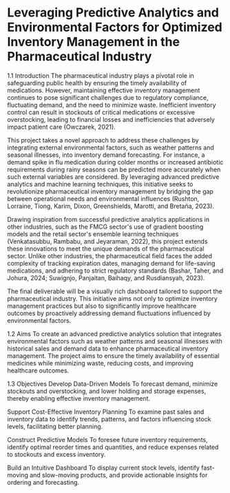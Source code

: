 # Leveraging Predictive Analytics and Environmental Factors for Optimized Inventory Management in the Pharmaceutical Industry
1.1 Introduction
The pharmaceutical industry plays a pivotal role in safeguarding public health by ensuring the timely availability of medications. However, maintaining effective inventory management continues to pose significant challenges due to regulatory compliance, fluctuating demand, and the need to minimize waste. Inefficient inventory control can result in stockouts of critical medications or excessive overstocking, leading to financial losses and inefficiencies that adversely impact patient care (Owczarek, 2021).

This project takes a novel approach to address these challenges by integrating external environmental factors, such as weather patterns and seasonal illnesses, into inventory demand forecasting. For instance, a demand spike in flu medication during colder months or increased antibiotic requirements during rainy seasons can be predicted more accurately when such external variables are considered. By leveraging advanced predictive analytics and machine learning techniques, this initiative seeks to revolutionize pharmaceutical inventory management by bridging the gap between operational needs and environmental influences (Rushton, Lorraine, Tiong, Karim, Dixon, Greenshields, Marotti, and Bretaña, 2023).

Drawing inspiration from successful predictive analytics applications in other industries, such as the FMCG sector's use of gradient boosting models and the retail sector's ensemble learning techniques (Venkatasubbu, Rambabu, and Jeyaraman, 2022), this project extends these innovations to meet the unique demands of the pharmaceutical sector. Unlike other industries, the pharmaceutical field faces the added complexity of tracking expiration dates, managing demand for life-saving medications, and adhering to strict regulatory standards (Bashar, Taher, and Johura, 2024; Suwignjo, Panjaitan, Baihaqy, and Rusdiansyah, 2023).

The final deliverable will be a visually rich dashboard tailored to support the pharmaceutical industry. This initiative aims not only to optimize inventory management practices but also to significantly improve healthcare outcomes by proactively addressing demand fluctuations influenced by environmental factors.

1.2 Aims
To create an advanced predictive analytics solution that integrates environmental factors such as weather patterns and seasonal illnesses with historical sales and demand data to enhance pharmaceutical inventory management. The project aims to ensure the timely availability of essential medicines while minimizing waste, reducing costs, and improving healthcare outcomes.

1.3 Objectives
Develop Data-Driven Models
To forecast demand, minimize stockouts and overstocking, and lower holding and storage expenses, thereby enabling effective inventory management.

Support Cost-Effective Inventory Planning
To examine past sales and inventory data to identify trends, patterns, and factors influencing stock levels, facilitating better planning.

Construct Predictive Models
To foresee future inventory requirements, identify optimal reorder times and quantities, and reduce expenses related to stockouts and excess inventory.

Build an Intuitive Dashboard
To display current stock levels, identify fast-moving and slow-moving products, and provide actionable insights for ordering and forecasting.


